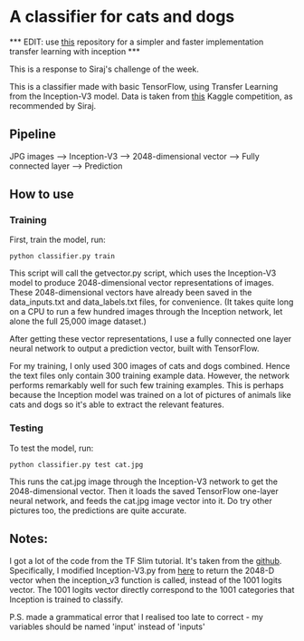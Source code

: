 # A classifier for cats and dogs

*** EDIT: use [this](https://github.com/jiexunsee/New-Simple-Inception-Transfer-Learning) repository for a simpler and faster implementation transfer learning with inception ***

This is a response to Siraj's challenge of the week.

This is a classifier made with basic TensorFlow, using Transfer Learning from the Inception-V3 model. Data is taken from [this](https://www.kaggle.com/c/dogs-vs-cats) Kaggle competition, as recommended by Siraj. 

## Pipeline
JPG images --> Inception-V3 --> 2048-dimensional vector --> Fully connected layer --> Prediction

## How to use

### Training
First, train the model, run:

`python classifier.py train`

This script will call the getvector.py script, which uses the Inception-V3 model to produce 2048-dimensional vector representations of images. These 2048-dimensional vectors have already been saved in the data_inputs.txt and data_labels.txt files, for convenience. (It takes quite long on a CPU to run a few hundred images through the Inception network, let alone the full 25,000 image dataset.)

After getting these vector representations, I use a fully connected one layer neural network to output a prediction vector, built with TensorFlow.

For my training, I only used 300 images of cats and dogs combined. Hence the text files only contain 300 training example data. However, the network performs remarkably well for such few training examples. This is perhaps because the Inception model was trained on a lot of pictures of animals like cats and dogs so it's able to extract the relevant features.

### Testing
To test the model, run:

`python classifier.py test cat.jpg`

This runs the cat.jpg image through the Inception-V3 network to get the 2048-dimensional vector. Then it loads the saved TensorFlow one-layer neural network, and feeds the cat.jpg image vector into it. Do try other pictures too, the predictions are quite accurate.


## Notes:

I got a lot of the code from the TF Slim tutorial. It's taken from the [github](https://github.com/tensorflow/models/tree/master/slim). Specifically, I modified Inception-V3.py from [here](https://github.com/tensorflow/models/blob/master/slim/nets/inception_v3.py) to return the 2048-D vector when the inception_v3 function is called, instead of the 1001 logits vector. The 1001 logits vector directly correspond to the 1001 categories that Inception is trained to classify.


P.S. made a grammatical error that I realised too late to correct - my variables should be named 'input' instead of 'inputs'
